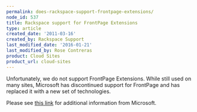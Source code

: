 ```yaml
---
permalink: does-rackspace-support-frontpage-extensions/
node_id: 537
title: Rackspace support for FrontPage Extensions
type: article
created_date: '2011-03-16'
created_by: Rackspace Support
last_modified_date: '2016-01-21'
last_modified_by: Rose Contreras
product: Cloud Sites
product_url: cloud-sites
---
```


Unfortunately, we do not support FrontPage Extensions. While still used on many sites, 
Microsoft has discontinued support for FrontPage and has replaced it with a new set of 
technologies.

Please see [this
link](http://office.microsoft.com/en-us/frontpage/default.aspx "http://office.microsoft.com/en-us/frontpage/default.aspx")
for additional information from Microsoft.

